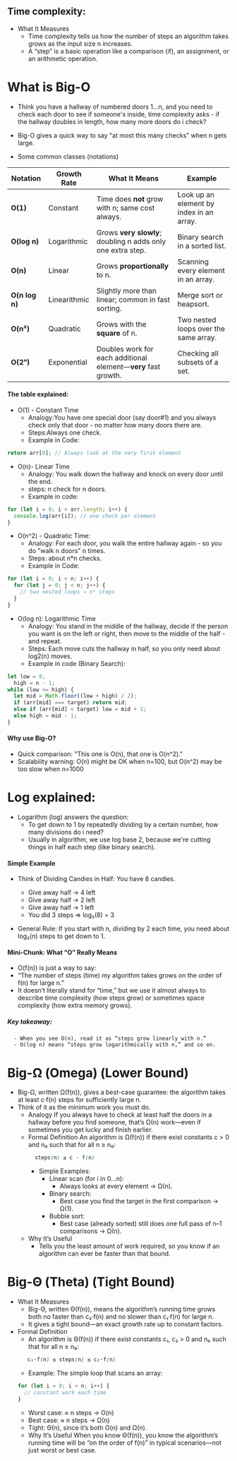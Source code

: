 ## Time complexity:

- What It Measures
  - Time complexity tells us how the number of steps an algorithm takes grows as the input size n increases.
  - A “step” is a basic operation like a comparison (if), an assignment, or an arithmetic operation.

# What is Big-O

- Think you have a hallway of numbered doors 1...n, and you need to check each door to see if someone's inside, time complexity asks - if the hallway doubles in length, how many more doors do i check?
- Big-O gives a quick way to say "at most this many checks" when n gets large.

- Some common classes (notations)

| Notation       | Growth Rate  | What It Means                                                  | Example                                  |
| -------------- | ------------ | -------------------------------------------------------------- | ---------------------------------------- |
| **O(1)**       | Constant     | Time does **not** grow with n; same cost always.               | Look up an element by index in an array. |
| **O(log n)**   | Logarithmic  | Grows **very slowly**; doubling n adds only one extra step.    | Binary search in a sorted list.          |
| **O(n)**       | Linear       | Grows **proportionally** to n.                                 | Scanning every element in an array.      |
| **O(n log n)** | Linearithmic | Slightly more than linear; common in fast sorting.             | Merge sort or heapsort.                  |
| **O(n²)**      | Quadratic    | Grows with the **square** of n.                                | Two nested loops over the same array.    |
| **O(2ⁿ)**      | Exponential  | Doubles work for each additional element—**very** fast growth. | Checking all subsets of a set.           |

#### The table explained:

- O(1) - Constant Time
  - Analogy:You have one special door (say door#1) and you always check only that door - no matter how many doors there are.
  - Steps:Always one check.
  - Example in Code:

```js
return arr[0]; // Always look at the very first element
```

- O(n)- Linear Time
  - Analogy: You walk down the hallway and knock on every door until the end.
  - steps: n check for n doors.
  - Example in code:

```js
for (let i = 0; i < arr.length; i++) {
  console.log(arr[i]); // one check per element
}
```

- O(n^2) - Quadratic Time:
  - Analogy: For each door, you walk the entire hallway again - so you do "walk n doors" n times.
  - Steps: about n\*n checks.
  - Example in Code:

```js
for (let i = 0; i < n; i++) {
  for (let j = 0; j < n; j++) {
    // two nested loops → n² steps
  }
}
```

- O(log n): Logarithmic Time
  - Analogy: You stand in the middle of the hallway, decide if the person you want is on the left or right, then move to the middle of the half - and repeat.
  - Steps: Each move cuts the hallway in half, so you only need about log2(n) moves.
  - Example in code (Binary Search):

```js
let low = 0,
  high = n - 1;
while (low <= high) {
  let mid = Math.floor((low + high) / 2);
  if (arr[mid] === target) return mid;
  else if (arr[mid] < target) low = mid + 1;
  else high = mid - 1;
}
```

#### Why use Big-O?

- Quick comparison: "This one is O(n), that one is O(n^2)."
- Scalability warning: O(n) might be OK when n=100, but O(n^2) may be too slow when n=1000

# Log explained:

- Logarithm (log) answers the question:
  - To get down to 1 by repeatedly dividing by a certain number, how many divisions do i need?
  - Usually in algorithm, we use log base 2, because we're cutting things in half each step (like binary search).

#### Simple Example

- Think of Dividing Candies in Half:
  You have 8 candies.

  - Give away half → 4 left
  - Give away half → 2 left
  - Give away half → 1 left
  - You did 3 steps ⇒ log₂(8) = 3

- General Rule:
  If you start with n, dividing by 2 each time, you need about log₂(n) steps to get down to 1.

#### Mini-Chunk: What “O” Really Means

- O(f(n)) is just a way to say:
- “The number of steps (time) my algorithm takes grows on the order of f(n) for large n.”
- It doesn’t literally stand for “time,” but we use it almost always to describe time complexity (how steps grow) or sometimes space complexity (how extra memory grows).

##### Key takeaway:

      - When you see O(n), read it as “steps grow linearly with n.”
      - O(log n) means “steps grow logarithmically with n,” and so on.

# Big-Ω (Omega) (Lower Bound)

- Big-Ω, written Ω(f(n)), gives a best-case guarantee: the algorithm takes at least c·f(n) steps for sufficiently large n.
- Think of it as the minimum work you must do.
  - Analogy
    If you always have to check at least half the doors in a hallway before you find someone, that’s Ω(n) work—even if sometimes you get lucky and finish earlier.
  - Formal Definition
    An algorithm is Ω(f(n)) if there exist constants c > 0 and n₀ such that for all n ≥ n₀:
    ```scss
      steps(n) ≥ c · f(n)
    ```
    - Simple Examples:
      - Linear scan (for i in 0…n):
        - Always looks at every element → Ω(n).
      - Binary search:
        - Best case you find the target in the first comparison → Ω(1).
      - Bubble sort:
        - Best case (already sorted) still does one full pass of n–1 comparisons → Ω(n).
  - Why It’s Useful
    - Tells you the least amount of work required, so you know if an algorithm can ever be faster than that bound.

# Big-Θ (Theta) (Tight Bound)

- What It Measures
  - Big-Θ, written Θ(f(n)), means the algorithm’s running time grows both no faster than c₂·f(n) and no slower than c₁·f(n) for large n.
  - It gives a tight bound—an exact growth rate up to constant factors.
- Formal Definition
  - An algorithm is Θ(f(n)) if there exist constants c₁, c₂ > 0 and n₀ such that for all n ≥ n₀:
  ```scss
     c₁·f(n) ≤ steps(n) ≤ c₂·f(n)
  ```
  - Example: The simple loop that scans an array:
  ```js
  for (let i = 0; i < n; i++) {
    // constant work each time
  }
  ```
  - Worst case: ≈ n steps → O(n)
  - Best case: ≈ n steps → Ω(n)
  - Tight: Θ(n), since it’s both O(n) and Ω(n).
  - Why It’s Useful
    When you know Θ(f(n)), you know the algorithm’s running time will be “on the order of f(n)” in typical scenarios—not just worst or best case.
